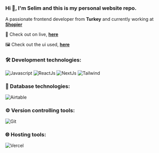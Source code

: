 ### Hi 👋, I'm Selim and this is my personal website repo.

A passionate frontend developer from **Turkey** and currently working at **[Shopier](https://www.shopier.com)**

🔎 Check out on live, **[here](https://selimyalinkilic.com)**

🖼️ Check out the ui used, **[here](https://www.figma.com/community/file/882879599442878081/Portfolio-UI---Web-%26-Mobile)**




### 🛠 Development technologies:

<p align="left">
    <img src="https://img.shields.io/badge/JavaScript-F7DF1E?style=for-the-badge&logo=javascript&logoColor=323330" alt="Javascript" />
    <img src="https://img.shields.io/badge/React-20232A?style=for-the-badge&logo=react&logoColor=61DBFB" alt="ReactJs" />
    <img src="https://img.shields.io/badge/next.js-ffffff?style=for-the-badge&logo=nextdotjs&logoColor=black" alt="NextJs" />    
    <img src="https://img.shields.io/badge/Tailwind_CSS-38B2AC?style=for-the-badge&logo=tailwind-css&logoColor=white" alt="Tailwind" />
</p>

### 💾 Database technologies:

<p align="left">
    <img src="https://img.shields.io/badge/Airtable-18BFFF?style=for-the-badge&logo=Airtable&logoColor=white" alt="Airtable" />
</p>

### ⚙️ Version controlling tools:

<p align="left">
    <img src="https://img.shields.io/badge/GIT-E44C30?style=for-the-badge&logo=git&logoColor=white" alt="Git" />
</p>

### 🌐 Hosting tools:

<p align="left">
    <img src="https://img.shields.io/badge/Vercel-000000?style=for-the-badge&logo=vercel&logoColor=white" alt="Vercel" />
</p>
